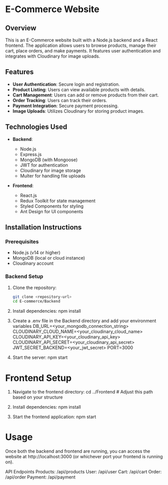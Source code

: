 
# E-Commerce Website

## Overview
This is an E-Commerce website built with a Node.js backend and a React frontend. The application allows users to browse products, manage their cart, place orders, and make payments. It features user authentication and integrates with Cloudinary for image uploads.

## Features
- **User Authentication**: Secure login and registration.
- **Product Listing**: Users can view available products with details.
- **Cart Management**: Users can add or remove products from their cart.
- **Order Tracking**: Users can track their orders.
- **Payment Integration**: Secure payment processing.
- **Image Uploads**: Utilizes Cloudinary for storing product images.

## Technologies Used
- **Backend**:
  - Node.js
  - Express.js
  - MongoDB (with Mongoose)
  - JWT for authentication
  - Cloudinary for image storage
  - Multer for handling file uploads

- **Frontend**:
  - React.js
  - Redux Toolkit for state management
  - Styled Components for styling
  - Ant Design for UI components

## Installation Instructions

### Prerequisites
- Node.js (v14 or higher)
- MongoDB (local or cloud instance)
- Cloudinary account

### Backend Setup
1. Clone the repository:
   ```bash
   git clone <repository-url>
   cd E-commerce/Backend

2. Install dependencies:
  npm install

3. Create a .env file in the Backend directory and add your environment variables
  DB_URL=<your_mongodb_connection_string>
  CLOUDINARY_CLOUD_NAME=<your_cloudinary_cloud_name>
  CLOUDINARY_API_KEY=<your_cloudinary_api_key>
  CLOUDINARY_API_SECRET=<your_cloudinary_api_secret>
  JWT_SECRET_BACKEND=<your_jwt_secret>
  PORT=3000

4. Start the server:
  npm start

# Frontend Setup

1. Navigate to the frontend directory:
   cd ../Frontend  # Adjust this path based on your structure

2. Install dependencies:
   npm install

3. Start the frontend application:
    npm start

# Usage
Once both the backend and frontend are running, you can access the website at http://localhost:3000 (or whichever port your frontend is running on).

API Endpoints
  Products: /api/products
  User: /api/user
  Cart: /api/cart
  Order: /api/order
  Payment: /api/payment
